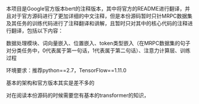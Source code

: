 本项目是Google官方版本bert的注释版本，其中将官方的README进行翻译，并且对于官方源码进行了更加详细的中文注释，但是本份源码暂时只针MRPC数据集及其任务的训练代码进行了注释翻译和讲解，且暂时只对其中的核心代码的注释进行翻译，包括以下内容：

数据处理模块、词向量嵌入、位置嵌入、token类型嵌入（在MRPC数据集的句子对分类任务中，0代表属于第一句话，1代表属于第二句话）、注意力计算层、训练过程

环境要求：推荐python==2.7，TensorFlow==1.11.0

基本的架构和官方版本其实是差不多的

对在阅读本份源码的时候需要您有基本的transformer的知识， 
